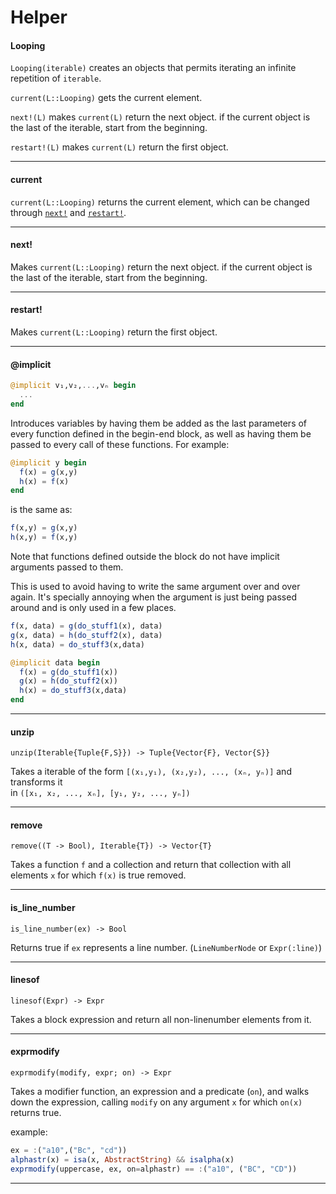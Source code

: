 Helper
==========

#### Looping

`Looping(iterable)` creates an objects that permits
iterating an infinite repetition of `iterable`.

`current(L::Looping)` gets the current element.

`next!(L)` makes `current(L)` return the next object.
if the current object is the last of the iterable,
start from the beginning.

`restart!(L)` makes `current(L)` return the first
object.

---
#### current

`current(L::Looping)` returns the current element,
which can be changed through [`next!`](./Helper.md#next!) and [`restart!`](./Helper.md#restart!).

---
#### next!

Makes `current(L::Looping)` return the next object.
if the current object is the last of the iterable,
start from the beginning.

---
#### restart!

Makes `current(L::Looping)` return the first object.

---
#### @implicit

```julia
@implicit v₁,v₂,...,vₙ begin
  ...
end
```

Introduces variables by having them be added as the
last parameters of every function defined in the
begin-end block, as well as having them be passed
to every call of these functions. For example:

```julia
@implicit y begin
  f(x) = g(x,y)
  h(x) = f(x)
end
```

is the same as:

```julia
f(x,y) = g(x,y)
h(x,y) = f(x,y)
```

Note that functions defined outside the block
do not have implicit arguments passed to them.

This is used to avoid having to write the same
argument over and over again. It's specially
annoying when the argument is just being passed
around and is only used in a few places.

```julia
f(x, data) = g(do_stuff1(x), data)
g(x, data) = h(do_stuff2(x), data)
h(x, data) = do_stuff3(x,data)
```
```julia
@implicit data begin
  f(x) = g(do_stuff1(x))
  g(x) = h(do_stuff2(x))
  h(x) = do_stuff3(x,data)
end
```

---
#### unzip

`unzip(Iterable{Tuple{F,S}}) -> Tuple{Vector{F}, Vector{S}}`

Takes a iterable of the form `[(x₁,y₁), (x₂,y₂), ..., (xₙ, yₙ)]` and
transforms it  
in `([x₁, x₂, ..., xₙ], [y₁, y₂, ..., yₙ])`

---
#### remove

`remove((T -> Bool), Iterable{T}) -> Vector{T}`

Takes a function `f` and a collection and return that
collection with all elements `x` for which `f(x)` is
true removed.

---
#### is_line_number

`is_line_number(ex) -> Bool`

Returns true if `ex` represents a line number.
(`LineNumberNode` or `Expr(:line)`)

---
#### linesof

`linesof(Expr) -> Expr`

Takes a block expression and return all non-linenumber
elements from it.

---
#### exprmodify

`exprmodify(modify, expr; on) -> Expr`

Takes a modifier function, an expression and a predicate (`on`),
and walks down the expression, calling `modify` on any argument
`x` for which `on(x)` returns true.

example:

```julia
ex = :("a10",("Bc", "cd"))
alphastr(x) = isa(x, AbstractString) && isalpha(x)
exprmodify(uppercase, ex, on=alphastr) == :("a10", ("BC", "CD"))
```

---


